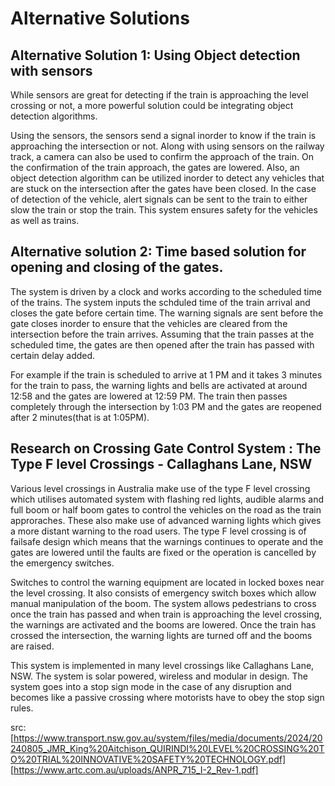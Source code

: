 # Alternative Solutions

## Alternative Solution 1: Using Object detection with sensors

While sensors are great for detecting if the train is approaching the level crossing or not, a more powerful solution could be integrating object detection algorithms.

Using the sensors, the sensors send a signal inorder to know if the train is approaching the intersection or not. Along with using sensors on the railway track, a camera can also be used to confirm the approach of the train. On the confirmation of the train approach, the gates are lowered. Also, an object detection algorithm can be utilized inorder to detect any vehicles that are stuck on the intersection after the gates have been closed. In the case of detection of the vehicle, alert signals can be sent to the train to either slow the train or stop the train. This system ensures safety for the vehicles as well as trains.

## Alternative solution 2: Time based solution for opening and closing of the gates.

The system is driven by a clock and works according to the scheduled time of the trains. The system inputs the schduled time of the train arrival and closes the gate before certain time. The warning signals are sent before the gate closes inorder to ensure that the vehicles are cleared from the intersection before the train arrives. Assuming that the train passes at the scheduled time, the gates are then opened after the train has passed with certain delay added.

For example if the train is scheduled to arrive at 1 PM and it takes 3 minutes for the train to pass, the warning lights and bells are activated at around 12:58 and the gates are lowered at 12:59 PM. The train then passes completely through the intersection by 1:03 PM and the gates are reopened after 2 minutes(that is at 1:05PM).

## Research on Crossing Gate Control System : The Type F level Crossings - Callaghans Lane, NSW

Various level crossings in Australia make use of the type F level crossing which utilises automated system with flashing red lights, audible alarms and full boom or half boom gates to control the vehicles on the road as the train approraches. These also make use of advanced warning lights which gives a more distant warning to the road users. The type F level crossing is of failsafe design which means that the warnings continues to operate and the gates are lowered until the faults are fixed or the operation is cancelled by the emergency switches.

Switches to control the warning equipment are located in locked boxes near the level crossing. It also consists of emergency switch boxes which allow manual manipulation of the boom. The system allows pedestrians to cross once the train has passed and when train is approaching the level crossing, the warnings are activated and the booms are lowered.
Once the train has crossed the intersection, the warning lights are turned off and the booms are raised.

This system is implemented in many level crossings like Callaghans Lane, NSW. The system is solar powered, wireless and modular in design. The system goes into a stop sign mode in the case of any disruption and becomes like a passive crossing where motorists have to obey the stop sign rules.

src: [https://www.transport.nsw.gov.au/system/files/media/documents/2024/20240805_JMR_King%20Aitchison_QUIRINDI%20LEVEL%20CROSSING%20TO%20TRIAL%20INNOVATIVE%20SAFETY%20TECHNOLOGY.pdf]
[https://www.artc.com.au/uploads/ANPR_715_I-2_Rev-1.pdf]
